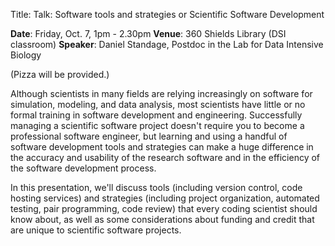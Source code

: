 Title: Talk: Software tools and strategies or Scientific Software Development

__Date__: Friday, Oct. 7, 1pm - 2.30pm
__Venue__: 360 Shields Library (DSI classroom)
__Speaker__: Daniel Standage, Postdoc in the Lab for Data Intensive Biology

(Pizza will be provided.)

Although scientists in many fields are relying increasingly on software for simulation, modeling, and data analysis, most scientists have little or no formal training in software development and engineering. Successfully managing a scientific software project doesn't require you to become a professional software engineer, but learning and using a handful of software development tools and strategies can make a huge difference in the accuracy and usability of the research software and in the efficiency of the software development process.

In this presentation, we'll discuss tools (including version control, code hosting services) and strategies (including project organization, automated testing, pair programming, code review) that every coding scientist should know about, as well as some considerations about funding and credit that are unique to scientific software projects.
